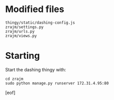 Modified files
==============

    thingy/static/dashing-config.js
    zrajm/settings.py
    zrajm/urls.py
    zrajm/views.py

Starting
========
Start the dashing thingy with:

    cd zrajm
    sudo python manage.py runserver 172.31.4.95:80

[eof]
